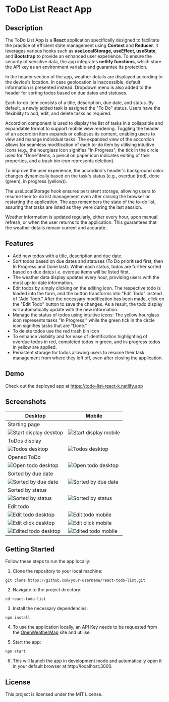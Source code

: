 # ToDo List React App

## Description

The ToDo List App is a **React** application specifically designed to facilitate the practice of efficient state management using **Context** and **Reducer**. It leverages various hooks such as **useLocalStorage, useEffect, useState**, and **Bootstrap** to provide an enhanced user experience. To ensure the security of sensitive data, the app integrates **netlify functions**, which store the API key as an environment variable and guarantee its protection.

In the header section of the app, weather details are displayed according to the device's location. In case geolocation is inaccessible, default information is presented instead. Dropdown menu is also added to the header for sorting todos based on due dates and statuses.

Each to-do item consists of a title, description, due date, and status. By default, a newly added task is assigned the "To Do" status. Users have the flexibility to add, edit, and delete tasks as required.

Accordion component is used to display the list of tasks in a collapsible and expandable format to support mobile view rendering. Toggling the header of an accordion item expands or collapses its content, enabling users to view and manage individual tasks. The expanded view of the accordion allows for seamless modification of each to-do item by utilising intuitive icons (e.g., the hourglass icon signifies "In Progress", the tick in the circle used for "Done"items, a pencil on paper icon indicates editing of task properties, and a trash bin icon represents deletion).

To improve the user experience, the accordion's header's background color changes dynamically based on the task's status (e.g., overdue (red), done (green), in progress (yellow)).

The useLocalStorage hook ensures persistent storage, allowing users to resume their to-do list management even after closing the browser or restarting the application. The app remembers the state of the to-do list, assuring that tasks are listed as they were during the last session.

Weather information is updated regularly, either every hour, upon manual refresh, or when the user returns to the application. This guarantees that the weather details remain current and accurate.

## Features

* Add new todos with a title, description and due date.
* Sort todos based on due dates and statuses (To Do prioritised first, then In Progress and Done last). Within each status, todos are further sorted based on due dates i.e. overdue items will be listed first.
* The weather data display updates every hour, providing users with the most up-to-date information.
* Edit todos by simply clicking on the editing icon. The respective todo is loaded into the form, and the button transforms into "Edit Todo" instead of "Add Todo." After the necessary modification has been made, click on the "Edit Todo" button to save the changes. As a result, the todo display will automatically update with the new information.
* Manage the status of todos using intuitive icons: The yellow hourglass icon represents tasks "In Progress," while the green tick in the circle icon signifies tasks that are "Done."
* To delete todos use the red trash bin icon
* To enhance visibility and for ease of identification highlighting of overdue todos in red, completed todos in green, and in-progress todos in yellow are applied.
* Persistent storage for todos allowing users to resume their task management from where they left off, even after closing the application.

## Demo

Check out the deployed app at https://todo-list-react-k.netlify.app

## Screenshots

| Desktop | Mobile |
|---------|---------|
|Starting page||
| ![Start display desktop](./public/start_display_desktop.png) | ![Start display mobile](./public/start_display_mobile.png) |
|ToDos display||
| ![Todos desktop](./public/todos_desktop.png) | ![Todos desktop](./public/todos_mobile.png) |
|Opened ToDo||
| ![Open todo desktop](./public/todos_open_desktop.png) | ![Open todo desktop](./public/todos_open_mobile.png) |
|Sorted by due date||
| ![Sorted by due date](./public/todos_desktop_sorted_duedate.png) | ![Sorted by due date](./public/todos_mobile_sorted_duedate.png) |
|Sorted by status||
| ![Sorted by status](./public/todos_desktop_sorted_status.png) | ![Sorted by status](./public/todos_mobile_sorted_status.png) |
|Edit todo||
| ![Edit todo desktop](./public/todo_edit_desktop.png) | ![Edit todo mobile](./public/todo_edit_mobile.png) |
| ![Edit click desktop](./public/todo_edit_upon_click_desktop.png) | ![Edit click mobile](./public/todo_edit_upon_click_mobile.png) |
| ![Edited todo desktop](./public/todo_edited_desktop.png) | ![Edited todo mobile](./public/todo_edited_mobile.png) |


## Getting Started

Follow these steps to run the app locally:

1. Clone the repository to your local machine:

```git clone https://github.com/your-username/react-todo-list.git```  

2. Navigate to the project directory:

```cd react-todo-list```  

3. Install the necessary dependencies:

```npm install```

4. To use the application locally, an API Key needs to be requested from the [OpenWeatherMap](https://openweathermap.org/) site and utilise.

5. Start the app:

```npm start```

6. This will launch the app in development mode and automatically open it in your default browser at http://localhost:3000.


## License

This project is licensed under the MIT License.
